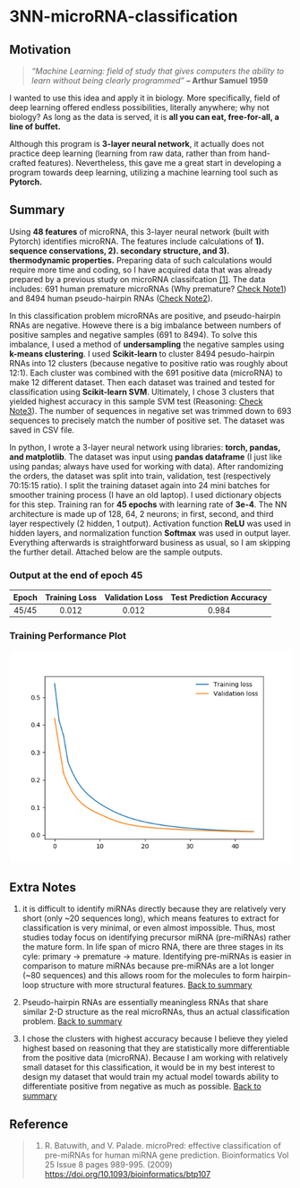 # 3NN-microRNA-classification

## Motivation
> *“Machine Learning: field of study that gives computers the ability to learn without being clearly programmed”* **– Arthur Samuel 1959**

I wanted to use this idea and apply it in biology. More specifically, field of deep learning offered endless possibilities, literally anywhere; why not biology? As long as the data is served, it is **all you can eat, free-for-all, a line of buffet.** 

Although this program is **3-layer neural network**, it actually does not practice deep learning (learning from raw data, rather than from hand-crafted features). Nevertheless, this gave me a great start in developing a program towards deep learning, utilizing a machine learning tool such as **Pytorch.**

## Summary
Using **48 features** of microRNA, this 3-layer neural network (built with Pytorch) identifies microRNA. The features include calculations of **1). sequence conservations, 2). secondary structure, and 3). thermodynamic properties.** Preparing data of such calculations would require more time and coding, so I have acquired data that was already prepared by a previous study on microRNA classifcation [[1]](https://doi.org/10.1093/bioinformatics/btp107). The data includes: 691 human premature microRNAs (Why premature? [Check Note1](#extra-notes)) and 8494 human pseudo-hairpin RNAs ([Check Note2](#extra-notes)).

In this classification problem microRNAs are positive, and pseudo-hairpin RNAs are negative. Howeve there is a big imbalance between numbers of positive samples and negative samples (691 to 8494). To solve this imbalance, I used a method of **undersampling** the negative samples using **k-means clustering**. I used **Scikit-learn** to cluster 8494 pesudo-hairpin RNAs into 12 clusters (because negative to positive ratio was roughly about 12:1). Each cluster was combined with the 691 positive data (microRNA) to make 12 different dataset. Then each dataset was trained and tested for classification using **Scikit-learn SVM**. Ultimately, I chose 3 clusters that yielded highest accuracy in this sample SVM test (Reasoning: [Check Note3](#extra-notes)). The number of sequences in negative set was trimmed down to 693 sequences to precisely match the number of positive set. The dataset was saved in CSV file.

In python, I wrote a 3-layer neural network using libraries: **torch, pandas, and matplotlib**. The dataset was input using **pandas dataframe** (I just like using pandas; always have used for working with data). After randomizing the orders, the dataset was split into train, validation, test (respectively 70:15:15 ratio). I split the training dataset again into 24 mini batches for smoother training process (I have an old laptop). I used dictionary objects for this step. Training ran for **45 epochs** with learning rate of **3e-4**. The NN architecture is made up of 128, 64, 2 neurons; in first, second, and third layer respectively (2 hidden, 1 output). Activation function **ReLU** was used in hidden layers, and normalization function **Softmax** was used in output layer. Everything afterwards is straightforward business as usual, so I am skipping the further detail. Attached below are the sample outputs.

### Output at the end of epoch 45
|  Epoch |  Training Loss  |  Validation Loss  |  Test Prediction Accuracy |
|:------:|:------:|:-----:|:-----:|
| 45/45 | 0.012 | 0.012 | 0.984 |

### Training Performance Plot
![image](https://github.com/braaxxad/3NN-microRNA-classification/blob/master/3NN-microRNA-classifcation-sample-output.png)

## Extra Notes
1. it is difficult to identify miRNAs directly because they are relatively very short (only ~20 sequences long), which means features to extract for classification is very minimal, or even almost impossible. Thus, most studies today focus on identifying precursor miRNA (pre-miRNAs) rather the mature form. In life span of micro RNA, there are three stages in its cyle: primary -> premature -> mature. Identifying pre-miRNAs is easier in comparison to mature miRNAs because pre-miRNAs are a lot longer (~80 sequences) and this allows room for the molecules to form hairpin-loop structure with more structural features. [Back to summary](#summary)

2. Pseudo-hairpin RNAs are essentially meaningless RNAs that share similar 2-D structure as the real microRNAs, thus an actual classification problem. [Back to summary](#summary)

3. I chose the clusters with highest accuracy because I believe they yieled highest based on reasoning that they are statistically more differentiable from the positive data (microRNA). Because I am working with relatively small dataset for this classification, it would be in my best interest to design my dataset that would train my actual model towards ability to differentiate positive from negative as much as possible. [Back to summary](#summary)


## Reference

> 1.  R. Batuwith, and V. Palade. microPred: effective classification of pre-miRNAs for human miRNA gene prediction. Bioinformatics Vol 25 Issue 8 pages 989-995. (2009) https://doi.org/10.1093/bioinformatics/btp107
